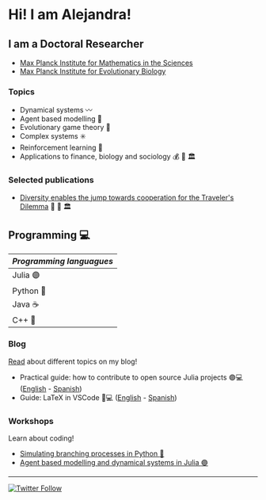# Hi! I am Alejandra! 

## I am a Doctoral Researcher
* [Max Planck Institute for Mathematics in the Sciences](https://www.mis.mpg.de)
* [Max Planck Institute for Evolutionary Biology](https://www.evolbio.mpg.de/2169/en)

### Topics
- Dynamical systems :wavy_dash:
- Agent based modelling :busts_in_silhouette:
- Evolutionary game theory 🎲
- Complex systems ✳️ 
- Reinforcement learning :arrows_counterclockwise:
- Applications to finance, biology and sociology :moneybag: :seedling: :classical_building:

### Selected publications
* [Diversity enables the jump towards cooperation for the Traveler's Dilemma](https://www.nature.com/articles/s41598-023-28600-5) :busts_in_silhouette: 🎲 :classical_building:

## Programming 💻

| *Programming languagues* |
| ------------- | 
| Julia :purple_circle: | 
| Python :snake: | 
| Java :coffee: |
| C++ :small_blue_diamond: |

### Blog

[Read](https://github.com/MA-Ramirez/BlogPosts) about different topics on my blog!
- Practical guide: how to contribute to open source Julia projects 🟣💻 ([English](https://github.com/MA-Ramirez/BlogPosts/blob/main/1_PracticalGuide.md) - [Spanish](https://github.com/MA-Ramirez/BlogPosts/blob/main/2_GuiaPractica.md))
- Guide: LaTeX in VSCode 📝💻 ([English](https://github.com/MA-Ramirez/BlogPosts/blob/main/3_LaTeXinVSCode.md) - [Spanish](https://github.com/MA-Ramirez/BlogPosts/blob/main/4_LaTeXenVSCode.md))

### Workshops
Learn about coding!
* [Simulating branching processes in Python :snake:](https://github.com/MA-Ramirez/SimulatingBranchingProcesses)
* [Agent based modelling and dynamical systems in Julia :purple_circle:](https://github.com/JuliaDynamics/NonlinearDynamicsComplexSystemsCourse)

-------

[![Twitter Follow](https://img.shields.io/twitter/follow/MA_Ramirez_?color=9cf&logo=twitter&style=for-the-badge)](https://twitter.com/MA_Ramirez_)

<!---
MA-Ramirez/MA-Ramirez is a ✨ special ✨ repository because its `README.md` (this file) appears on your GitHub profile.
You can click the Preview link to take a look at your changes.
--->
